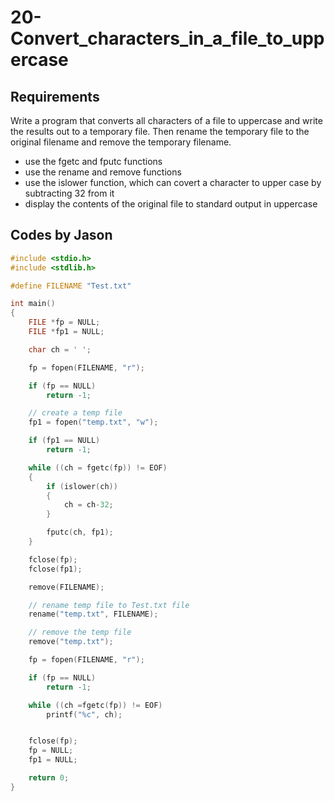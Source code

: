 # 20-Convert_characters_in_a_file_to_uppercase

## Requirements

Write a program that converts all characters of a file to uppercase and write the results out to a temporary file. Then rename the temporary file to the original filename and remove the temporary filename.

* use the fgetc and fputc functions
* use the rename and remove functions
* use the islower function, which can covert a character to upper case by subtracting 32 from it
* display the contents of the original file to standard output in uppercase

## Codes by Jason

```c
#include <stdio.h>
#include <stdlib.h>

#define FILENAME "Test.txt"

int main()
{
    FILE *fp = NULL;
    FILE *fp1 = NULL;

    char ch = ' ';

    fp = fopen(FILENAME, "r");

    if (fp == NULL)
        return -1;

    // create a temp file
    fp1 = fopen("temp.txt", "w");

    if (fp1 == NULL)
        return -1;

    while ((ch = fgetc(fp)) != EOF)
    {
        if (islower(ch))
        {
            ch = ch-32;
        }

        fputc(ch, fp1);
    }

    fclose(fp);
    fclose(fp1);

    remove(FILENAME);

    // rename temp file to Test.txt file
    rename("temp.txt", FILENAME);

    // remove the temp file
    remove("temp.txt");

    fp = fopen(FILENAME, "r");

    if (fp == NULL)
        return -1;

    while ((ch =fgetc(fp)) != EOF)
        printf("%c", ch);


    fclose(fp);
    fp = NULL;
    fp1 = NULL;

    return 0;
}

```
